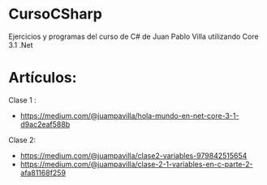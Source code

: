 # CursoCSharp
Ejercicios y programas del curso de C# de Juan Pablo Villa utilizando Core 3.1 .Net

# Artículos:
Clase 1 :
* https://medium.com/@juampavilla/hola-mundo-en-net-core-3-1-d9ac2eaf588b

Clase 2:
* https://medium.com/@juampavilla/clase2-variables-979842515654
* https://medium.com/@juampavilla/clase-2-1-variables-en-c-parte-2-afa81168f259
